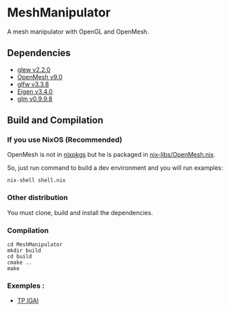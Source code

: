 # MeshManipulator

A mesh manipulator with OpenGL and OpenMesh.

## Dependencies

- [glew v2.2.0](https://glew.sourceforge.net/install.html)
- [OpenMesh v9.0](https://gitlab.vci.rwth-aachen.de:9000/OpenMesh/OpenMesh)
- [glfw v3.3.8](https://www.glfw.org/)
- [Eigen v3.4.0](https://eigen.tuxfamily.org/index.php?title=Main_Page)
- [glm v0.9.9.8](https://github.com/g-truc/glm)

## Build and Compilation

### If you use NixOS (Recommended)

OpenMesh is not in [nixpkgs](https://search.nixos.org/packages) but he is packaged in 
[nix-libs/OpenMesh.nix](https://github.com/akhaten/MeshManipulator/blob/main/nix-libs/OpenMesh.nix).

So, just run command to build a dev environment and you will run examples:
```
nix-shell shell.nix
```

### Other distribution

You must clone, build and install the dependencies.

### Compilation

```
cd MeshManipulator
mkdir build
cd build
cmake ..
make
```

### Exemples :

- [TP IGAI](https://github.com/akhaten/MeshManipulator/tree/main/examples/TpIGAI2)


